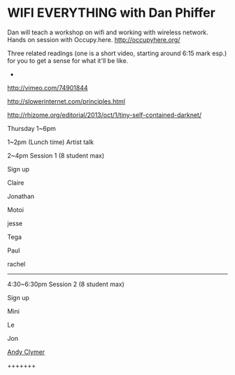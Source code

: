 # WIFI EVERYTHING with Dan Phiffer

Dan will teach a workshop on wifi and working with wireless network. Hands on session with Occupy.here. [](http://occupyhere.org/)http://occupyhere.org/ 

Three related readings (one is a short video, starting around 6:15 mark esp.) for you to get a sense for what it'll be like.

*

[](http://vimeo.com/74901844)http://vimeo.com/74901844

[](http://slowerinternet.com/principles.html)http://slowerinternet.com/principles.html

[](http://rhizome.org/editorial/2013/oct/1/tiny-self-contained-darknet/)http://rhizome.org/editorial/2013/oct/1/tiny-self-contained-darknet/

Thursday 1~6pm

1~2pm (Lunch time) Artist talk

2~4pm Session 1 (8 student max)

Sign up 

Claire

Jonathan

Motoi

jesse

Tega

Paul

rachel

_______________

4:30~6:30pm Session 2 (8 student max)

Sign up

Mini

Le

Jon

[Andy Clymer](/ep/profile/ybfmyCe3WiP)

+++++++